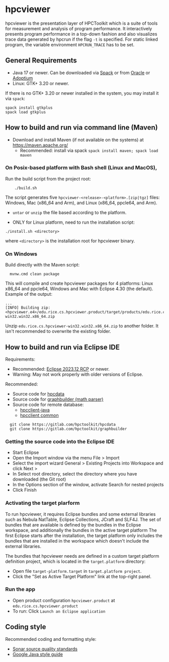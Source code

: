 # hpcviewer

hpcviewer is the presentation layer of HPCToolkit which is a suite of tools
for measurement and analysis of program performance.
It interactively presents program performance in a top-down fashion and also 
visualizes trace data generated by hpcrun if the flag ```-t``` is specified. 
For static linked program, the variable environment ```HPCRUN_TRACE``` has to be set. 

## General Requirements

* Java 17 or newer.
  Can be downloaded via [Spack](https://github.com/spack/spack) 
  or from [Oracle](https://www.oracle.com/java/technologies/javase-downloads.html)
  or [Adoptium](https://adoptium.net/temurin/releases)
* Linux: GTK+ 3.20 or newer.

If there is no GTK+ 3.20 or newer installed in the system, you may install it via `spack`:

```
spack install gtkplus
spack load gtkplus
```

## How to build and run via command line (Maven)

* Download and install Maven (if not available on the systems) at https://maven.apache.org/
  * Recommended: install via spack
  	`spack install maven; spack load maven`  
  	
### On Posix-based platform with Bash shell (Linux and MacOS), 

Run the build script from the project root:

```
    ./build.sh
```
   The script generates five `hpcviewer-<release>-<platform>.[zip|tgz]` files:
    Windows, Mac (x86_64 and Arm), and Linux (x86_64, ppcle64, and Arm).
  * `untar` or `unzip` the file based according to the platform. 
  
  * ONLY for Linux platform, need to run the installation script:

```
./install.sh <directory>
```
  where `<directory>` is the installation root for hpcviewer binary. 
  
  
### On Windows 

Build directly with the Maven script:

```
  mvnw.cmd clean package
```
  This will compile and create hpcviewer packages for 4 platforms: Linux x86_64 and ppcle64, Windows and Mac
  with Eclipse 4.30 (the default).
  Example of the output:

```
...
[INFO] Building zip: <hpcviewer.e4>/edu.rice.cs.hpcviewer.product/target/products/edu.rice.cs.hpcviewer-win32.win32.x86_64.zip
```
  Unzip `edu.rice.cs.hpcviewer-win32.win32.x86_64.zip` to another folder. 
  It isn't recommended to overwrite the existing folder.


## How to build and run via Eclipse IDE

Requirements:

* Recommended: [Eclipse 2023.12 RCP](https://www.eclipse.org/downloads/packages/release/2023-12/r/eclipse-ide-rcp-and-rap-developers) or newer. 
* Warning: May not work properly with older versions of Eclipse. 

Recommended:
* Source code for [hpcdata](https://gitlab.com/hpctoolkit/hpcdata)
* Source code for [graphbuilder (math parser)](https://gitlab.com/hpctoolkit/graphbuilder)
* Source code for remote database:
  * [hpcclient-java](https://gitlab.com/hpctoolkit/hpcclient-java)
  * [hpcclient common](https://gitlab.com/hpctoolkit/hpcclientservercommon/)
 
```
  git clone https://gitlab.com/hpctoolkit/hpcdata
  git clone https://gitlab.com/hpctoolkit/graphbuilder
```


### Getting the source code into the Eclipse IDE

* Start Eclipse
* Open the Import window via the menu File > Import
* Select the import wizard General > Existing Projects into Workspace and click Next >
* In Select root directory, select the directory where you have downloaded (the Git root)
* In the Options section of the window, activate Search for nested projects
* Click Finish

### Activating the target plarform

To run hpcviewer, it requires Eclipse bundles and some external libraries such as Nebula NatTable, Eclipse Collections, JCraft and SLF4J.
The set of bundles that are available is defined by the bundles in the Eclipse workspace, and additionally the bundles in the active target platform
The first Eclipse starts after the installation, the target platform only includes the bundles that are installed in the workspace which doesn't include the external libraries.

The bundles that hpcviewer needs are defined in a custom target platform definition project, which is located in the `target.platform` directory:

* Open file `target-platform.target` in `target.platform project`.
* Click the "Set as Active Target Platform" link at the top-right panel.

### Run the app

* Open product configuration `hpcviewer.product` at `edu.rice.cs.hpcviewer.product`
* To run: Click `Launch an Eclipse application`


## Coding style

Recommended coding and formatting style:
* [Sonar source quality standards](https://www.sonarsource.com/java/)
* [Google Java style guide](https://google.github.io/styleguide/javaguide.html)
